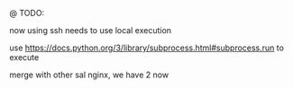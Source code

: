 @ TODO:

now using ssh
needs to use local execution

use https://docs.python.org/3/library/subprocess.html#subprocess.run
to execute


merge with other sal nginx, we have 2 now